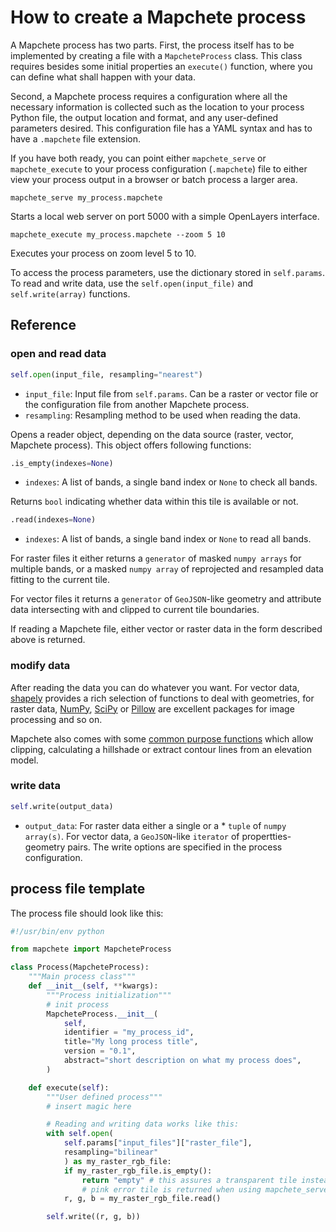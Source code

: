 # How to create a Mapchete process

A Mapchete process has two parts. First, the process itself has to be implemented by creating a file with a ``MapcheteProcess`` class. This class requires besides some initial properties an ``execute()`` function, where you can define what shall happen with your data.

Second, a Mapchete process requires a configuration where all the necessary information is collected such as the location to your process Python file, the output location and format, and any user-defined parameters desired. This configuration file has a YAML syntax and has to have a ``.mapchete`` file extension.

If you have both ready, you can point either ``mapchete_serve`` or ``mapchete_execute`` to your process configuration (``.mapchete``) file to either view your process output in a browser or batch process a larger area.

```shell
mapchete_serve my_process.mapchete
```
Starts a local web server on port 5000 with a simple OpenLayers interface.
```shell
mapchete_execute my_process.mapchete --zoom 5 10
```
Executes your process on zoom level 5 to 10.

To access the process parameters, use the dictionary stored in ``self.params``. To read and write data, use the ``self.open(input_file)`` and ``self.write(array)`` functions.

## Reference

### open and read data
```python
self.open(input_file, resampling="nearest")
```
* ``input_file``: Input file from ``self.params``. Can be a raster or vector file or the configuration file from another Mapchete process.
* ``resampling``: Resampling method to be used when reading the data.

Opens a reader object, depending on the data source (raster, vector, Mapchete process). This object offers following functions:

```python
.is_empty(indexes=None)
```
* ``indexes``: A list of bands, a single band index or ``None`` to check all bands.

Returns ``bool`` indicating whether data within this tile is available or not.

```python
.read(indexes=None)
```
* ``indexes``: A list of bands, a single band index or ``None`` to read all bands.

For raster files it either returns a ``generator`` of masked ``numpy arrays`` for multiple bands, or a masked ``numpy array`` of reprojected and resampled data fitting to the current tile.

For vector files it returns a ``generator`` of ``GeoJSON``-like geometry and attribute data intersecting with and clipped to current tile boundaries.

If reading a Mapchete file, either vector or raster data in the form described above is returned.

### modify data

After reading the data you can do whatever you want. For vector data, [shapely](https://github.com/Toblerity/Shapely) provides a rich selection of functions to deal with geometries, for raster data, [NumPy](http://www.numpy.org/), [SciPy](http://scipy.org/) or [Pillow](http://pillow.readthedocs.io/en/3.3.x/) are excellent packages for image processing and so on.

Mapchete also comes with some [common purpose functions](common_functions.md) which allow clipping, calculating a hillshade or extract contour lines from an elevation model.

### write data
```python
self.write(output_data)
```
* ``output_data``: For raster data either a single or a * ``tuple`` of ``numpy array(s)``. For vector data, a ``GeoJSON``-like ``iterator`` of propertties-geometry pairs. The write options are specified in the process configuration.

## process file template

The process file should look like this:

```python
#!/usr/bin/env python

from mapchete import MapcheteProcess

class Process(MapcheteProcess):
    """Main process class"""
    def __init__(self, **kwargs):
        """Process initialization"""
        # init process
        MapcheteProcess.__init__(
            self,
            identifier = "my_process_id",
            title="My long process title",
            version = "0.1",
            abstract="short description on what my process does",
        )

    def execute(self):
        """User defined process"""
        # insert magic here

        # Reading and writing data works like this:
        with self.open(
            self.params["input_files"]["raster_file"],
            resampling="bilinear"
            ) as my_raster_rgb_file:
            if my_raster_rgb_file.is_empty():
                return "empty" # this assures a transparent tile instead of a
                # pink error tile is returned when using mapchete_serve
            r, g, b = my_raster_rgb_file.read()

        self.write((r, g, b))
```
